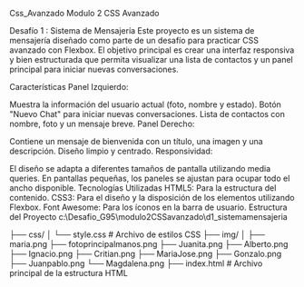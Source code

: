 Css_Avanzado
Modulo 2 CSS Avanzado

Desafío 1 : Sistema de Mensajería
Este proyecto es un sistema de mensajería diseñado como parte de un desafío para practicar CSS avanzado con Flexbox. El objetivo principal es crear una interfaz responsiva y bien estructurada que permita visualizar una lista de contactos y un panel principal para iniciar nuevas conversaciones.

Características
Panel Izquierdo:

Muestra la información del usuario actual (foto, nombre y estado).
Botón "Nuevo Chat" para iniciar nuevas conversaciones.
Lista de contactos con nombre, foto y un mensaje breve.
Panel Derecho:

Contiene un mensaje de bienvenida con un título, una imagen y una descripción.
Diseño limpio y centrado.
Responsividad:

El diseño se adapta a diferentes tamaños de pantalla utilizando media queries.
En pantallas pequeñas, los paneles se ajustan para ocupar todo el ancho disponible.
Tecnologías Utilizadas
HTML5: Para la estructura del contenido.
CSS3: Para el diseño y la disposición de los elementos utilizando Flexbox.
Font Awesome: Para los íconos en la barra de usuario.
Estructura del Proyecto
c:\Desafio_G95\modulo2CSSavanzado\d1_sistemamensajeria

├── css/ │ └── style.css # Archivo de estilos CSS ├── img/ │ ├── maria.png ├── fotoprincipalmanos.png ├── Juanita.png ├── Alberto.png ├── Ignacio.png ├── Critian.png ├── MariaJose.png ├── Gonzalo.png ├── Juanpablo.png └── Magdalena.png ├── index.html # Archivo principal de la estructura HTML
